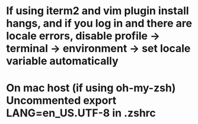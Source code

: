 # If using iterm2 and vim plugin install hangs, and if you log in and there are locale errors, disable profile -> terminal -> environment -> set locale variable automatically
# On mac host (if using oh-my-zsh) Uncommented export LANG=en_US.UTF-8 in .zshrc 
